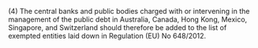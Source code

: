 (4) The central banks and public bodies charged with or intervening in the management of the public debt in Australia, Canada, Hong Kong, Mexico, Singapore, and Switzerland should therefore be added to the list of exempted entities laid down in Regulation (EU) No 648/2012.